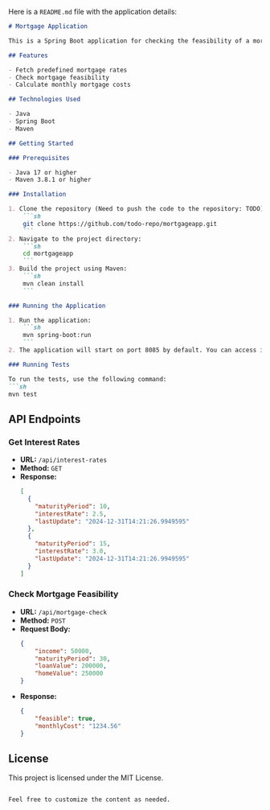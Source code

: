 Here is a `README.md` file with the application details:

```markdown
# Mortgage Application

This is a Spring Boot application for checking the feasibility of a mortgage based on user inputs such as income, loan value, home value, and maturity period.

## Features

- Fetch predefined mortgage rates
- Check mortgage feasibility
- Calculate monthly mortgage costs

## Technologies Used

- Java
- Spring Boot
- Maven

## Getting Started

### Prerequisites

- Java 17 or higher
- Maven 3.8.1 or higher

### Installation

1. Clone the repository (Need to push the code to the repository: TODO):
    ```sh
    git clone https://github.com/todo-repo/mortgageapp.git
    ```
2. Navigate to the project directory:
    ```sh
    cd mortgageapp
    ```
3. Build the project using Maven:
    ```sh
    mvn clean install
    ```

### Running the Application

1. Run the application:
    ```sh
    mvn spring-boot:run
    ```
2. The application will start on port 8085 by default. You can access it at `http://localhost:8085`.

### Running Tests

To run the tests, use the following command:
```sh
mvn test
```

## API Endpoints

### Get Interest Rates

- **URL:** `/api/interest-rates`
- **Method:** `GET`
- **Response:**
    ```json
    [
      {
        "maturityPeriod": 10,
        "interestRate": 2.5,
        "lastUpdate": "2024-12-31T14:21:26.9949595"
      },
      {
        "maturityPeriod": 15,
        "interestRate": 3.0,
        "lastUpdate": "2024-12-31T14:21:26.9949595"
      }
    ]
    ```

### Check Mortgage Feasibility

- **URL:** `/api/mortgage-check`
- **Method:** `POST`
- **Request Body:**
    ```json
    {
        "income": 50000,
        "maturityPeriod": 30,
        "loanValue": 200000,
        "homeValue": 250000
    }
    ```
- **Response:**
    ```json
    {
        "feasible": true,
        "monthlyCost": "1234.56"
    }
    ```

## License

This project is licensed under the MIT License.
```

Feel free to customize the content as needed.